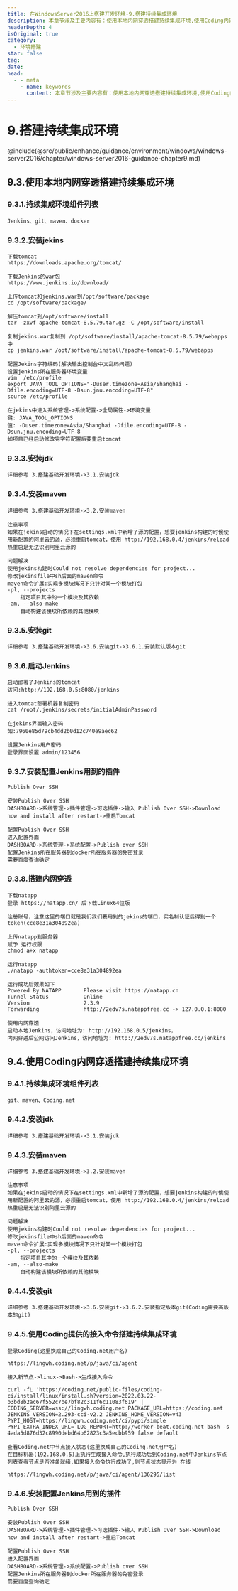 ```yaml
---
title: 在WindowsServer2016上搭建开发环境-9.搭建持续集成环境
description: 本章节涉及主要内容有：使用本地内网穿透搭建持续集成环境,使用Coding内网穿透搭建持续集成环境,具体每个小节中包含的内容可使通过下面的章节内容大纲进行查看,所有代码均经过严格测试，可直接复制运行即可。
headerDepth: 4
isOriginal: true
category:
  - 环境搭建
star: false
tag:
date: 
head:
  - - meta
    - name: keywords
      content: 本章节涉及主要内容有：使用本地内网穿透搭建持续集成环境,使用Coding内网穿透搭建持续集成环境,具体每个小节中包含的内容可使通过下面的章节内容大纲进行查看,所有代码均经过严格测试，可直接复制运行即可。
---
```


# 9.搭建持续集成环境
@include(@src/public/enhance/guidance/environment/windows/windows-server2016/chapter/windows-server2016-guidance-chapter9.md)
## 9.3.使用本地内网穿透搭建持续集成环境

### 9.3.1.持续集成环境组件列表
	Jenkins、git、maven、docker

### 9.3.2.安装jekins
	下载tomcat
	https://downloads.apache.org/tomcat/

	下载Jenkins的war包
	https://www.jenkins.io/download/

	上传tomcat和jenkins.war到/opt/software/package
	cd /opt/software/package/

	解压tomcat到/opt/software/install
	tar -zxvf apache-tomcat-8.5.79.tar.gz -C /opt/software/install

	复制jekins.war复制到 /opt/software/install/apache-tomcat-8.5.79/webapps中
	cp jenkins.war /opt/software/install/apache-tomcat-8.5.79/webapps

	配置Jekins字符编码(解决输出控制台中文乱码问题)
	设置jenkins所在服务器环境变量
	vim  /etc/profile
	export JAVA_TOOL_OPTIONS="-Duser.timezone=Asia/Shanghai -Dfile.encoding=UTF-8 -Dsun.jnu.encoding=UTF-8"
	source /etc/profile

	在jekins中进入系统管理->系统配置->全局属性->环境变量
	键: JAVA_TOOL_OPTIONS
	值: -Duser.timezone=Asia/Shanghai -Dfile.encoding=UTF-8 -Dsun.jnu.encoding=UTF-8
	如项目已经启动修改完字符配置后要重启tomcat

### 9.3.3.安装jdk
	详细参考 3.搭建基础开发环境->3.1.安装jdk

### 9.3.4.安装maven
	详细参考 3.搭建基础开发环境->3.2.安装maven

	注意事项
	如果在jekins启动的情况下在settings.xml中新增了源的配置，想要jenkins构建的时候使用新配置的阿里云的源，必须重启tomcat，使用 http://192.168.0.4/jenkins/reload 热重启是无法识别阿里云源的

	问题解决
	使用jekins构建时Could not resolve dependencies for project...
	修改jekinsfile中sh后面的maven命令
	maven命令扩展:实现多模块情况下只针对某一个模块打包
	-pl, --projects
		指定项目其中的一个模块及其依赖
	-am, --also-make
		自动构建该模块所依赖的其他模块

### 9.3.5.安装git
	详细参考 3.搭建基础开发环境->3.6.安装git->3.6.1.安装默认版本git

### 9.3.6.启动Jenkins
	启动部署了Jenkins的tomcat
	访问:http://192.168.0.5:8080/jenkins

	进入tomcat部署机器复制密码
	cat /root/.jenkins/secrets/initialAdminPassword

	在jekins界面输入密码
	如:7960e85d79cb4dd2b0d12c740e9aec62

	设置Jenkins用户密码
	登录界面设置 admin/123456

### 9.3.7.安装配置Jenkins用到的插件
	Publish Over SSH

	安装Publish Over SSH
	DASHBOARD->系统管理->插件管理->可选插件->输入 Publish Over SSH->Download now and install after restart->重启Tomcat

	配置Publish Over SSH
	进入配置界面
	DASHBOARD->系统管理->系统配置->Publish over SSH
	配置Jenkins所在服务器到docker所在服务器的免密登录
	需要百度查询确定

### 9.3.8.搭建内网穿透
	下载natapp
	登录 https://natapp.cn/ 后下载Linux64位版

	注册账号，注意这里的端口就是我们我们要用到的jekins的端口，实名制认证后得到一个token(cce8e31a304892ea)

	上传natapp到服务器
	赋予 运行权限
	chmod a+x natapp

	运行natapp
	./natapp -authtoken=cce8e31a304892ea

	运行成功后效果如下
	Powered By NATAPP       Please visit https://natapp.cn
	Tunnel Status			Online
	Version             	2.3.9
	Forwarding              http://2edv7s.natappfree.cc -> 127.0.0.1:8080

	使用内网穿透
	启动本地Jenkins，访问地址为: http://192.168.0.5/jenkins，
	内网穿透后公网访问Jenkins，访问地址为: http://2edv7s.natappfree.cc/jenkins

## 9.4.使用Coding内网穿透搭建持续集成环境

### 9.4.1.持续集成环境组件列表
	git、maven、Coding.net

### 9.4.2.安装jdk
	详细参考 3.搭建基础开发环境->3.1.安装jdk

### 9.4.3.安装maven
	详细参考 3.搭建基础开发环境->3.2.安装maven

	注意事项
	如果在jekins启动的情况下在settings.xml中新增了源的配置，想要jenkins构建的时候使用新配置的阿里云的源，必须重启tomcat，使用 http://192.168.0.4/jenkins/reload 热重启是无法识别阿里云源的

	问题解决
	使用jekins构建时Could not resolve dependencies for project...
	修改jekinsfile中sh后面的maven命令
	maven命令扩展:实现多模块情况下只针对某一个模块打包
	-pl, --projects
		指定项目其中的一个模块及其依赖
	-am, --also-make
		自动构建该模块所依赖的其他模块

### 9.4.4.安装git
	详细参考 3.搭建基础开发环境->3.6.安装git->3.6.2.安装指定版本git(Coding需要高版本的git)

### 9.4.5.使用Coding提供的接入命令搭建持续集成环境

	登录Coding(这里换成自己的Coding.net用户名)
```
https://lingwh.coding.net/p/java/ci/agent
```

	接入新节点->linux->Bash->生成接入命令
```
curl -fL 'https://coding.net/public-files/coding-ci/install/linux/install.sh?version=2022.03.22-b3bd8b2ac67f552c7be7bf82c311f6c11083f619' | CODING_SERVER=wss://lingwh.coding.net PACKAGE_URL=https://coding.net JENKINS_VERSION=2.293-cci-v2.2 JENKINS_HOME_VERSION=v43 PYPI_HOST=https://lingwh.coding.net/ci/pypi/simple PYPI_EXTRA_INDEX_URL= LOG_REPORT=http://worker-beat.coding.net bash -s 4ada5d876d32c8990debd64b62823c3a5ecbb959 false default
```
	查看Coding.net中节点接入状态(这里换成自己的Coding.net用户名)
	在目标机器(192.168.0.5)上执行生成接入命令,执行成功后到Coding.net中Jenkins节点列表查看节点是否准备就绪,如果接入命令执行成功了,则节点状态显示为 在线
```
https://lingwh.coding.net/p/java/ci/agent/136295/list
```

### 9.4.6.安装配置Jenkins用到的插件
	Publish Over SSH

	安装Publish Over SSH
	DASHBOARD->系统管理->插件管理->可选插件->输入 Publish Over SSH->Download now and install after restart->重启Tomcat

	配置Publish Over SSH
	进入配置界面
	DASHBOARD->系统管理->系统配置->Publish over SSH
	配置Jenkins所在服务器到docker所在服务器的免密登录
	需要百度查询确定


